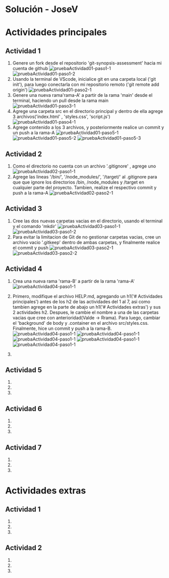 # Solución - JoseV

# Actividades principales

## Actividad 1
1. Genere un fork desde el repositorio 'git-synopsis-assessment' hacia mi cuenta de github
    ![pruebaActividad01-paso1-1](./images/actividad-01/paso-1/01.PNG)
    ![pruebaActividad01-paso1-2](./images/actividad-01/paso-1/02.PNG)
2. Usando la terminal de VScode, inicialice git en una carpeta local ('git init'), para luego conectarla con mi repositorio remoto ('git remote add origin')
    ![pruebaActividad01-paso2-1](./images/actividad-01/paso-2/01.PNG)
3. Genere una nueva rama'rama-A' a partir de la rama 'main' desde el terminal, haciendo un pull desde la rama main
    ![pruebaActividad01-paso3-1](./images/actividad-01/paso-3/01.PNG)
4. Agrege una carpeta src en el directorio principal y dentro de ella agrege 3 archivos('index.html' , 'styles.css', 'script.js')
    ![pruebaActividad01-paso4-1](./images/actividad-01/paso-4/01.PNG)
5. Agrege contenido a los 3 archivos, y posteriormente realice un commit y un push a la rama-A
    ![pruebaActividad01-paso5-1](./images/actividad-01/paso-5/01.PNG)
    ![pruebaActividad01-paso5-2](./images/actividad-01/paso-5/02.PNG)
    ![pruebaActividad01-paso5-3](./images/actividad-01/paso-5/03.PNG)

## Actividad 2

1. Como el directorio no cuenta con un archivo '.gitignore' , agrege uno
    ![pruebaActividad02-paso1-1](./images/actividad-02/paso-1/01.PNG)
2. Agrege las lineas '/bin/', '/node_modules/', '/target/' al .gitignore para que que ignore los directorios /bin, /node_modules y /target en cualquier parte del proyecto. Tambien, realize el respectivo commit y push a la rama-A
    ![pruebaActividad02-paso2-1](./images/actividad-02/paso-2/01.PNG)

## Actividad 3

1. Cree las dos nuevas carpetas vacias en el directorio, usando el terminal y el comando 'mkdir'
    ![pruebaActividad03-paso1-1](./images/actividad-03/paso-1/01.PNG)
    ![pruebaActividad03-paso1-2](./images/actividad-03/paso-1/02.PNG)
2. Para evitar la limitacion de Git de no gestionar carpetas vacias, cree un archivo vacio '.gitkeep' dentro de ambas carpetas, y finalmente realice el commit y push
    ![pruebaActividad03-paso2-1](./images/actividad-03/paso-2/01.PNG)
    ![pruebaActividad03-paso2-2](./images/actividad-03/paso-2/02.PNG)
    
## Actividad 4

1. Crea una nueva rama 'rama-B' a partir de la rama 'rama-A' 
    ![pruebaActividad04-paso1-1](./images/actividad-04/paso-1/01.PNG)
2. Primero, modifique el archivo HELP.md, agregando un h1('# Actividades principales') antes de los h2 de las actividades del 1 al 7, asi como tambien agrege en la parte de abajo un h1('# Actividades extras') y sus 2 actividades h2. Despues, le cambie el nombre a una de las carpetas vacias que cree con anterioridad(Valde -> Rrama). Para luego, cambiar el 'background' de body y .container en el archivo src/styles.css. Finalmente, hice un commit y push a la rama-B.
    ![pruebaActividad04-paso1-1](./images/actividad-04/paso-2/01.PNG)
    ![pruebaActividad04-paso1-1](./images/actividad-04/paso-2/02.PNG)
    ![pruebaActividad04-paso1-1](./images/actividad-04/paso-2/03.PNG)
    ![pruebaActividad04-paso1-1](./images/actividad-04/paso-2/04.PNG)
    ![pruebaActividad04-paso1-1](./images/actividad-04/paso-2/05.PNG)

3. 

## Actividad 5

1. 

2. 

3. 

## Actividad 6

1. 

2. 

3. 

## Actividad 7

1. 

2. 

3. 


# Actividades extras

## Actividad 1

1. 

2. 

3. 

## Actividad 2

1. 

2. 

3. 
